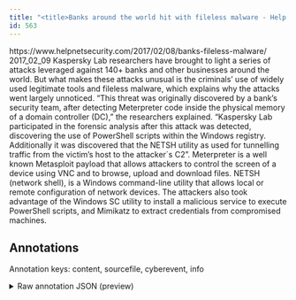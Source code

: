 ```yaml
---
title: "<title>Banks around the world hit with fileless malware - Help Net Security</title>"
id: 563
---
```


<title>Banks around the world hit with fileless malware - Help Net Security</title>
<source> https://www.helpnetsecurity.com/2017/02/08/banks-fileless-malware/ </source>
<date> 2017_02_09 </date>
<text>
Kaspersky Lab researchers have brought to light a series of attacks leveraged against 140+ banks and other businesses around the world.
But what makes these attacks unusual is the criminals’ use of widely used legitimate tools and fileless malware, which explains why the attacks went largely unnoticed.
“This threat was originally discovered by a bank’s security team, after detecting Meterpreter code inside the physical memory of a domain controller (DC),” the researchers explained.
“Kaspersky Lab participated in the forensic analysis after this attack was detected, discovering the use of PowerShell scripts within the Windows registry.
Additionally it was discovered that the NETSH utility as used for tunnelling traffic from the victim’s host to the attacker´s C2”.
Meterpreter is a well known Metasploit payload that allows attackers to control the screen of a device using VNC and to browse, upload and download files.
NETSH (network shell), is a Windows command-line utility that allows local or remote configuration of network devices.
The attackers also took advantage of the Windows SC utility to install a malicious service to execute PowerShell scripts, and Mimikatz to extract credentials from compromised machines.
</text>



## Annotations

Annotation keys: content, sourcefile, cyberevent, info

<details>
<summary>Raw annotation JSON (preview)</summary>

```json
{
  "content": "Kaspersky Lab researchers have brought to light a series of attacks leveraged against 140+ banks and other businesses around the world. But what makes these attacks unusual is the criminals\u2019 use of widely used legitimate tools and fileless malware, which explains why the attacks went largely unnoticed. \u201cThis threat was originally discovered by a bank\u2019s security team, after detecting Meterpreter code inside the physical memory of a domain controller (DC),\u201d the researchers explained. \u201cKaspersky Lab participated in the forensic analysis after this attack was detected, discovering the use of PowerShell scripts within the Windows registry. Additionally it was discovered that the NETSH utility as used for tunnelling traffic from the victim\u2019s host to the attacker\u00b4s C2\u201d. Meterpreter is a well known Metasploit payload that allows attackers to control the screen of a device using VNC and to browse, upload and download files. NETSH (network shell), is a Windows command-line utility that allows local or remote configuration of network devices. The attackers also took advantage of the Windows SC utility to install a malicious service to execute PowerShell scripts, and Mimikatz to extract credentials from compromised machines.",
  "sourcefile": "563.txt",
  "cyberevent": {
    "hopper": [
      {
        "index": 0,
        "relation": "Same",
        "events": [
          {
            "index": "E3",
            "type": "Vulnerability-related",
            "realis": "Actual",
            "nugget": {
              "startOffset": 572,
              "index": "T12",
              "endOffset": 583,
              "text": "discovering"
            },
            "argument": [
              {
                "index": "T3",
                "text": "PowerShell scripts",
                "endOffset": 613,
                "role": {
                  "type": "Vulnerability"
                },
                "startOffset": 595,
                "type": "Vulnerability"
              },
              {
                "index": "T15",
                "external_reference": {
                  "dbpediaURI": "http://dbpedia.org/resource/Kaspersky_Lab",
                  "wikidataid": "Q489943"
                },
                "endOffset": 501,
                "role": {
                  "type": "Discoverer"
                },
                "text": "Kaspersky Lab",
                "startOffset": 488,
                "type": "Organization"
              }
            ],
            "subtype": "DiscoverVulnerability"
          },
          {
            "index": "E4",
            "type": "Vulnerability-related",
            "realis": "Actual",
            "nugget": {
              "startOffset": 659,
              "index": "T13",
              "endOffset": 673,
              "text": "was discovered"
            },
            "argument": [
              {
                "index": "T14",
                "text": "the NETSH utility",
                "endOffset": 696,
                "role": {
                  "type": "Vulnerability"
                },
                "startOffset": 679,
                "type": "Vulnerability"
              },
              {
                "index": "T4",
                "text": "used for tunnelling traffic",
                "endOffset": 727,
                "role": {
                  "CAPEC-Meta": "Protocol Analysis",
                  "type": "Capabilities",
                  "confidence": 0.9113996922969818
                },
                "startOffset": 700,
                "type": "Capabilities"
              },
              {
                "index": "T20",
                "text": "it",
                "endOffset": 658,
                "role": {
                  "type": "Vulnerability"
                },
                "startOffset": 656,
                "type": "Vulnerability"
              }
            ],
            "subtype": "DiscoverVulnerability"
      
```
</details>
